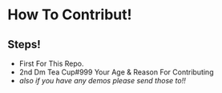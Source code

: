 # How To Contribut!

## Steps!
- First For This Repo.
- 2nd Dm Tea Cup#999 
Your Age & Reason For Contributing 
- *also if you have any demos please send those to!!*
